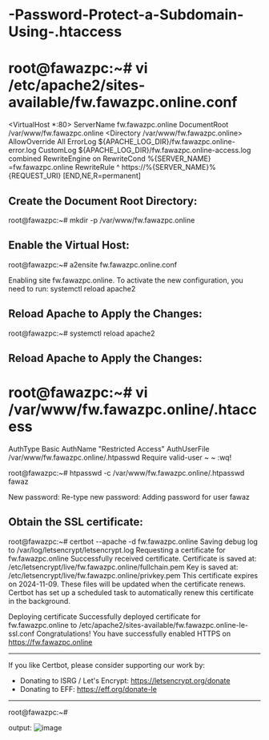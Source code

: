 # -Password-Protect-a-Subdomain-Using-.htaccess

# root@fawazpc:~# vi /etc/apache2/sites-available/fw.fawazpc.online.conf

<VirtualHost *:80>
    ServerName fw.fawazpc.online
    DocumentRoot /var/www/fw.fawazpc.online
    <Directory /var/www/fw.fawazpc.online>
        AllowOverride All
    </Directory>
    ErrorLog ${APACHE_LOG_DIR}/fw.fawazpc.online-error.log
    CustomLog ${APACHE_LOG_DIR}/fw.fawazpc.online-access.log combined
RewriteEngine on
RewriteCond %{SERVER_NAME} =fw.fawazpc.online
RewriteRule ^ https://%{SERVER_NAME}%{REQUEST_URI} [END,NE,R=permanent]
</VirtualHost>


## Create the Document Root Directory:
root@fawazpc:~#  mkdir -p /var/www/fw.fawazpc.online

## Enable the Virtual Host:
root@fawazpc:~# a2ensite fw.fawazpc.online.conf

Enabling site fw.fawazpc.online.
To activate the new configuration, you need to run:
  systemctl reload apache2
## Reload Apache to Apply the Changes:  
root@fawazpc:~#  systemctl reload apache2
## Reload Apache to Apply the Changes:
# root@fawazpc:~# vi /var/www/fw.fawazpc.online/.htaccess
AuthType Basic
AuthName "Restricted Access"
AuthUserFile /var/www/fw.fawazpc.online/.htpasswd
Require valid-user
~
~
:wq!

root@fawazpc:~# htpasswd -c /var/www/fw.fawazpc.online/.htpasswd fawaz

New password:
Re-type new password:
Adding password for user fawaz

## Obtain the SSL certificate:
root@fawazpc:~# certbot --apache -d fw.fawazpc.online
Saving debug log to /var/log/letsencrypt/letsencrypt.log
Requesting a certificate for fw.fawazpc.online
Successfully received certificate.
Certificate is saved at: /etc/letsencrypt/live/fw.fawazpc.online/fullchain.pem
Key is saved at:         /etc/letsencrypt/live/fw.fawazpc.online/privkey.pem
This certificate expires on 2024-11-09.
These files will be updated when the certificate renews.
Certbot has set up a scheduled task to automatically renew this certificate in the background.

Deploying certificate
Successfully deployed certificate for fw.fawazpc.online to /etc/apache2/sites-available/fw.fawazpc.online-le-ssl.conf
Congratulations! You have successfully enabled HTTPS on https://fw.fawazpc.online

- - - - - - - - - - - - - - - - - - - - - - - - - - - - - - - - - - - - - - - -
If you like Certbot, please consider supporting our work by:
 * Donating to ISRG / Let's Encrypt:   https://letsencrypt.org/donate
 * Donating to EFF:                    https://eff.org/donate-le
- - - - - - - - - - - - - - - - - - - - - - - - - - - - - - - - - - - - - - - -
root@fawazpc:~#

output:
        ![image](https://github.com/user-attachments/assets/147c4643-80b6-4f53-bab5-d2a17e2e3adc)


